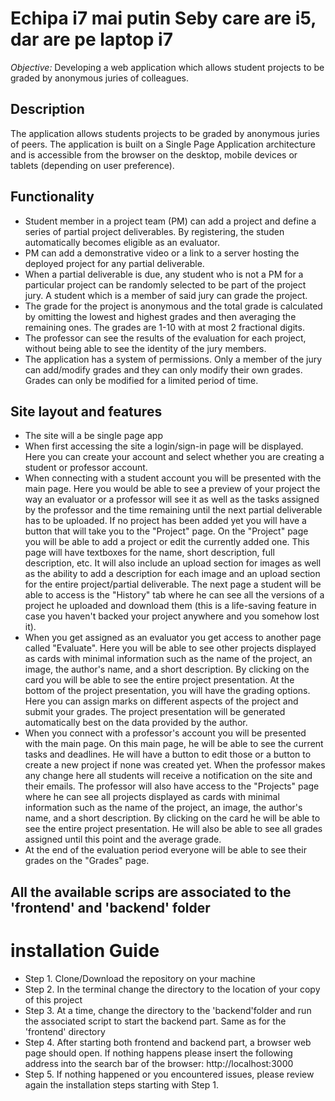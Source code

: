 # Echipa i7 mai putin Seby care are i5, dar are pe laptop i7

*Objective:* Developing a web application which allows student projects to be graded by anonymous juries of colleagues.


## Description
The application allows students projects to be graded by anonymous juries of peers.
The application is built on a Single Page Application architecture and is accessible from the browser on the desktop, mobile devices or tablets (depending on user preference).

## Functionality 
- Student member in a project team (PM) can add a project and define a series of partial project deliverables. By registering, the studen automatically becomes eligible as an evaluator.
- PM can add a demonstrative video or a link to a server hosting the deployed project for any partial deliverable.
- When a partial deliverable is due, any student who is not a PM for a particular project can be randomly selected to be part of the project jury. A student which is a member of said jury can grade the project. 
- The grade for the project is anonymous and the total grade is calculated by omitting the lowest and highest grades and then averaging the remaining ones. The grades are 1-10 with at most 2 fractional digits.
- The professor can see the results of the evaluation for each project, without being able to see the identity of the jury members.
- The application has a system of permissions. Only a member of the jury can add/modify grades and they can only modify their own grades. Grades can only be modified for a limited period of time.
 
## Site layout and features
- The site will a be single page app 
- When first accessing the site a login/sign-in page will be displayed. Here you can create your account and select whether you are creating a student or professor account.
- When connecting with a student account you will be presented with the main page. Here you would be able to see a preview of your project the way an evaluator or a professor will see it as well as the tasks assigned by the professor and the time remaining until the next partial deliverable has to be uploaded. If no project has been added yet you will have a button that will take you to the "Project" page. On the "Project" page you will be able to add a project or edit the currently added one. This page will have textboxes for the name, short description, full description, etc. It will also include an upload section for images as well as the ability to add a description for each image and an upload section for the entire project/partial deliverable. The next page a student will be able to access is the "History" tab where he can see all the versions of a project he uploaded and download them (this is a life-saving feature in case you haven't backed your project anywhere and you somehow lost it).
- When you get assigned as an evaluator you get access to another page called "Evaluate". Here you will be able to see other projects displayed as cards with minimal information such as the name of the project, an image, the author's name, and a short description. By clicking on the card you will be able to see the entire project presentation. At the bottom of the project presentation, you will have the grading options. Here you can assign marks on different aspects of the project and submit your grades. The project presentation will be generated automatically best on the data provided by the author.
- When you connect with a professor's account you will be presented with the main page. On this main page, he will be able to see the current tasks and deadlines. He will have a button to edit those or a button to create a new project if none was created yet. When the professor makes any change here all students will receive a notification on the site and their emails. The professor will also have access to the "Projects" page where he can see all projects displayed as cards with minimal information such as the name of the project, an image, the author's name, and a short description. By clicking on the card he will be able to see the entire project presentation. He will also be able to see all grades assigned until this point and the average grade.
- At the end of the evaluation period everyone will be able to see their grades on the "Grades" page.

## All the available scrips are associated to the 'frontend' and 'backend' folder

# installation Guide

- Step 1. Clone/Download the repository on your machine
- Step 2. In the terminal change the directory to the location of your copy of this project
- Step 3. At a time, change the directory to the 'backend'folder and run the associated script to start the backend part. Same as for the 'frontend' directory
- Step 4. After starting both frontend and backend part, a browser web page should open. If nothing happens please insert the following address into the search bar of the browser: http://localhost:3000
- Step 5. If nothing happened or you encountered issues, please review again the installation steps starting with Step 1.


